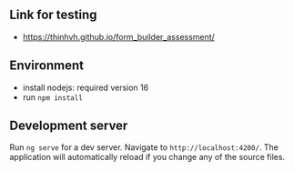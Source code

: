 ## Link for testing
- https://thinhvh.github.io/form_builder_assessment/

## Environment

- install nodejs: required version 16
- run `npm install`

## Development server

Run `ng serve` for a dev server. Navigate to `http://localhost:4200/`. The application will automatically reload if you change any of the source files.

